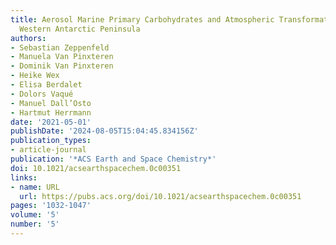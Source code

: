 ```yaml
---
title: Aerosol Marine Primary Carbohydrates and Atmospheric Transformation in the
  Western Antarctic Peninsula
authors:
- Sebastian Zeppenfeld
- Manuela Van Pinxteren
- Dominik Van Pinxteren
- Heike Wex
- Elisa Berdalet
- Dolors Vaqué
- Manuel Dall’Osto
- Hartmut Herrmann
date: '2021-05-01'
publishDate: '2024-08-05T15:04:45.834156Z'
publication_types:
- article-journal
publication: '*ACS Earth and Space Chemistry*'
doi: 10.1021/acsearthspacechem.0c00351
links:
- name: URL
  url: https://pubs.acs.org/doi/10.1021/acsearthspacechem.0c00351
pages: '1032-1047'
volume: '5'
number: '5'
---
```

